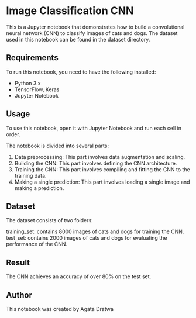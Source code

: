 # Image Classification CNN

This is a Jupyter notebook that demonstrates how to build a convolutional neural network (CNN) to classify images of cats and dogs. The dataset used in this notebook can be found in the dataset directory.

## Requirements

To run this notebook, you need to have the following installed:

- Python 3.x
- TensorFlow, Keras
- Jupyter Notebook
## Usage

To use this notebook, open it with Jupyter Notebook and run each cell in order.

The notebook is divided into several parts:

1) Data preprocessing: This part involves data augmentation and scaling.
2) Building the CNN: This part involves defining the CNN architecture.
3) Training the CNN: This part involves compiling and fitting the CNN to the training data.
4) Making a single prediction: This part involves loading a single image and making a prediction.
## Dataset

The dataset consists of two folders:

training_set: contains 8000 images of cats and dogs for training the CNN.
test_set: contains 2000 images of cats and dogs for evaluating the performance of the CNN.
## Result

The CNN achieves an accuracy of over 80% on the test set.

## Author

This notebook was created by Agata Dratwa
